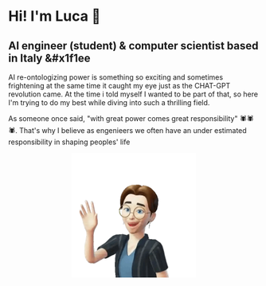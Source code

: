 # Hi! I'm Luca :wave:
## AI engineer (student) & computer scientist based in Italy &#x1f1ee

AI re-ontologizing power is something so exciting and sometimes frightening at the same time it caught my eye just as the CHAT-GPT revolution came. At the time i told myself I wanted to be part of that, so here I'm trying to do my best while diving into such a thrilling field.

As someone once said, "with great power comes great responsibility" 🕷🕷🕷.
That's why I believe as engenieers we often have an under estimated responsibility in shaping peoples' life

<p align="center"><img src="images/avatar-HI.png" width="250"></p>
